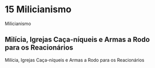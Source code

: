 # 15 Milicianismo



Milicianismo



## Milícia, Igrejas Caça-níqueis e Armas a Rodo para os Reacionários



Milícia, Igrejas Caça-níqueis e Armas a Rodo para os Reacionários




